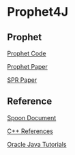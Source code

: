 # Prophet4J

Prophet
----

[Prophet Code](http://rhino.csail.mit.edu/prophet-rep/)

[Prophet Paper](https://people.csail.mit.edu/fanl/papers/prophet-popl16.pdf)

[SPR Paper](https://people.csail.mit.edu/fanl/papers/spr-fse15.pdf)

Reference
---

[Spoon Document](http://spoon.gforge.inria.fr/index.html)

[C++ References](https://en.cppreference.com/w/)

[Oracle Java Tutorials](https://docs.oracle.com/javase/tutorial/java/index.html)
